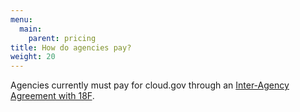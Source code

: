 ```yaml
---
menu:
  main:
    parent: pricing
title: How do agencies pay?
weight: 20
---
```


Agencies currently must pay for cloud.gov through an [Inter-Agency Agreement with 18F](https://pages.18f.gov/iaa-forms/primer.html).
